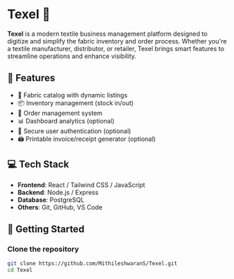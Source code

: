 # Texel 🧶

**Texel** is a modern textile business management platform designed to digitize and simplify the fabric inventory and order process. Whether you're a textile manufacturer, distributor, or retailer, Texel brings smart features to streamline operations and enhance visibility.

## 🌟 Features

- 🧾 Fabric catalog with dynamic listings
- 📦 Inventory management (stock in/out)
- 🛒 Order management system
- 📊 Dashboard analytics (optional)
- 🔐 Secure user authentication (optional)
- 🖨️ Printable invoice/receipt generator (optional)

## 💻 Tech Stack

- **Frontend**: React / Tailwind CSS / JavaScript
- **Backend**: Node.js / Express 
- **Database**: PostgreSQL 
- **Others**: Git, GitHub, VS Code

## 🚀 Getting Started

### Clone the repository
```bash
git clone https://github.com/MithileshwaranS/Texel.git
cd Texel
